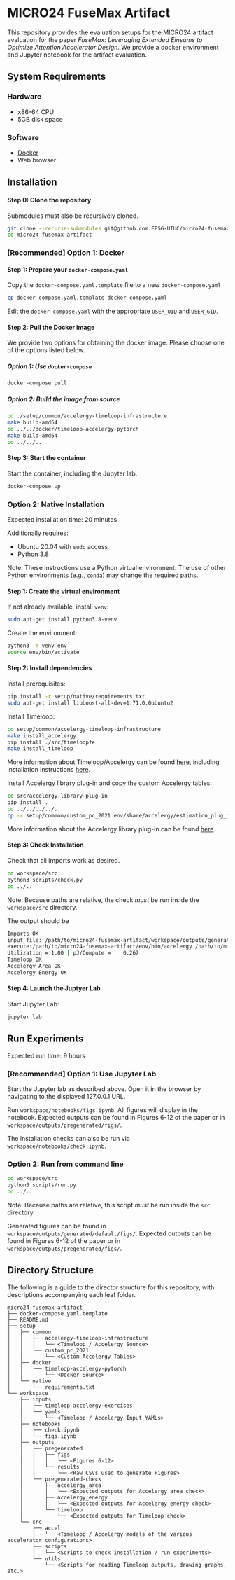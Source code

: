 # MICRO24 FuseMax Artifact

This repository provides the evaluation setups for the MICRO24 artifact
evaluation for the paper *FuseMax: Leveraging Extended Einsums to Optimize
Attention Accelerator Design*. We provide a docker environment and Jupyter
notebook for the artifact evaluation.

## System Requirements

### Hardware

- x86-64 CPU
- 5GB disk space

### Software

- [Docker](https://www.docker.com/products/docker-desktop/)
- Web browser

## Installation

#### Step 0: Clone the repository

Submodules must also be recursively cloned.

```bash
git clone --recurse-submodules git@github.com:FPSG-UIUC/micro24-fusemax-artifact.git
cd micro24-fusemax-artifact
```

### [Recommended] Option 1: Docker

#### Step 1: Prepare your `docker-compose.yaml`

Copy the `docker-compose.yaml.template` file to a new `docker-compose.yaml`


```bash
cp docker-compose.yaml.template docker-compose.yaml
```

Edit the `docker-compose.yaml` with the appropriate `USER_UID` and `USER_GID`.

#### Step 2: Pull the Docker image

We provide two options for obtaining the docker image. Please choose one of the
options listed below.

##### Option 1: Use `docker-compose`

```bash
docker-compose pull
```

##### Option 2: Build the image from source

```bash
cd ./setup/common/accelergy-timeloop-infrastructure
make build-amd64
cd ../../docker/timeloop-accelergy-pytorch
make build-amd64
cd ../../..
```

#### Step 3: Start the container

Start the container, including the Jupyter lab.

```bash
docker-compose up
```


### Option 2: Native Installation

Expected installation time: 20 minutes

Additionally requires:
- Ubuntu 20.04 with `sudo` access
- Python 3.8

Note: These instructions use a Python virtual environment. The use of other
Python environments (e.g., `conda`) may change the required paths.

#### Step 1: Create the virtual environment

If not already available, install `venv`:
```bash
sudo apt-get install python3.8-venv
```

Create the environment:

```bash
python3 -m venv env
source env/bin/activate
```

#### Step 2: Install dependencies

Install prerequisites:

```bash
pip install -r setup/native/requirements.txt
sudo apt-get install libboost-all-dev=1.71.0.0ubuntu2
```

Install Timeloop:
```bash
cd setup/common/accelergy-timeloop-infrastructure
make install_accelergy
pip install ./src/timeloopfe
make install_timeloop
```

More information about Timeloop/Accelergy can be found
[here](https://github.com/Accelergy-Project/accelergy-timeloop-infrastructure/),
including installation instructions
[here](https://timeloop.csail.mit.edu/v4/installation).

Install Accelergy library plug-in and copy the custom Accelergy tables:
```bash
cd src/accelergy-library-plug-in
pip install .
cd ../../../../..
cp -r setup/common/custom_pc_2021 env/share/accelergy/estimation_plug_ins/accelergy-library-plugin/library
```

More information about the Accelergy library plug-in can be found
[here](https://github.com/Accelergy-Project/accelergy-library-plug-in).

#### Step 3: Check Installation

Check that all imports work as desired.

```bash
cd workspace/src
python3 scripts/check.py
cd ../..
```

Note: Because paths are relative, the check *must* be run inside the `workspace/src` directory.

The output should be
```bash
Imports OK
input file: /path/to/micro24-fusemax-artifact/workspace/outputs/generated/check/timeloop/parsed-processed-input.yaml
execute:/path/to/micro24-fusemax-artifact/env/bin/accelergy /path/to/micro24-fusemax-artifact/workspace/outputs/generated/check/timeloop/parsed-processed-input.yaml --oprefix timeloop-model. -o ./ > timeloop-model.accelergy.log 2>&1
Utilization = 1.00 | pJ/Compute =    0.267
Timeloop OK
Accelergy Area OK
Accelergy Energy OK
```

#### Step 4: Launch the Juptyer Lab

Start Jupyter Lab:
```bash
jupyter lab
```


## Run Experiments

Expected run time: 9 hours

### [Recommended] Option 1: Use Jupyter Lab

Start the Jupyter lab as described above. Open it in the browser by navigating
to the displayed 127.0.0.1 URL.

Run `workspace/notebooks/figs.ipynb`.  All figures will display in the
notebook. Expected outputs can be found in Figures 6-12 of the paper or in
`workspace/outputs/pregenerated/figs/`.

The installation checks can also be run via `workspace/notebooks/check.ipynb`.

### Option 2: Run from command line

```bash
cd workspace/src
python3 scripts/run.py
cd ../..
```

Note: Because paths are relative, this script *must* be run inside the `src` directory.

Generated figures can be found in `workspace/outputs/generated/default/figs/`.
Expected outputs can be found in Figures 6-12 of the paper or in
`workspace/outputs/pregenerated/figs/`.

## Directory Structure

The following is a guide to the director structure for this repository, with
descriptions accompanying each leaf folder.

```
micro24-fusemax-artifact
├── docker-compose.yaml.template
├── README.md
├── setup
│   ├── common
│   │   ├── accelergy-timeloop-infrastructure
│   │   │   └── <Timeloop / Accelergy Source>
│   │   └── custom_pc_2021
│   │       └── <Custom Accelergy Tables>
│   ├── docker
│   │   └── timeloop-accelergy-pytorch
│   │       └── <Docker Source>
│   └── native
│       └── requirements.txt
└── workspace
    ├── inputs
    │   ├── timeloop-accelergy-exercises
    │   └── yamls
    │       └── <Timeloop / Accelergy Input YAMLs>
    ├── notebooks
    │   ├── check.ipynb
    │   └── figs.ipynb
    ├── outputs
    │   ├── pregenerated
    │   │   ├── figs
    │   │   │   └── <Figures 6-12>
    │   │   └── results
    │   │       └── <Raw CSVs used to generate Figures>
    │   └── pregenerated-check
    │       ├── accelergy_area
    │       │   └── <Expected outputs for Accelergy area check>
    │       ├── accelergy_energy
    │       │   └── <Expected outputs for Accelergy energy check>
    │       └── timeloop
    │           └── <Expected outputs for Timeloop check>
    └── src
        ├── accel
        │   └── <Timeloop / Accelergy models of the various accelerator configurations>
        ├── scripts
        │   └── <Scripts to check installation / run experiments>
        └── utils
            └── <Scripts for reading Timeloop outputs, drawing graphs, etc.>
```
